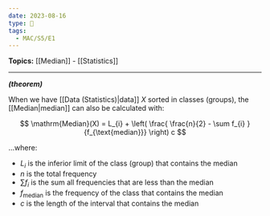 ```yaml
---
date: 2023-08-16
type: 🧠
tags:
  - MAC/S5/E1
---
```


**Topics:** [[Median]] - [[Statistics]]

---

_**(theorem)**_

When we have [[Data (Statistics)|data]] $X$ sorted in classes (groups), the [[Median|median]] can also be calculated with:

$$
\mathrm{Median}(X) = L_{i} + \left( \frac{ \frac{n}{2} - \sum f_{i} }{f_{\text{median}}} \right) c
$$

…where:

- $L_{i}$ is the inferior limit of the class (group) that contains the median
- $n$ is the total frequency
- $\sum f_{i}$ is the sum all frequencies that are less than the median
- $f_{\text{median}}$ is the frequency of the class that contains the median
- $c$ is the length of the interval that contains the median
